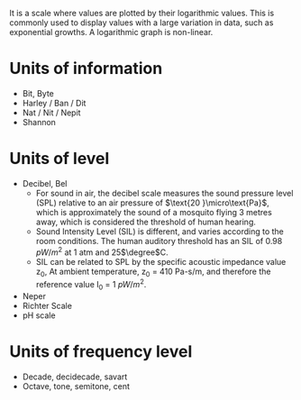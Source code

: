 It is a scale where values are plotted by their logarithmic values. This is commonly used to display values with a large variation in data, such as exponential growths. A logarithmic graph is non-linear.
# Units of information
- Bit, Byte
- Harley / Ban / Dit
- Nat / Nit / Nepit
- Shannon
# Units of level
- Decibel, Bel
	- For sound in air, the decibel scale measures the sound pressure level (SPL) relative to an air pressure of $\text{20 }\micro\text{Pa}$, which is approximately the sound of a mosquito flying 3 metres away, which is considered the threshold of human hearing.
	- Sound Intensity Level (SIL) is different, and varies according to the room conditions. The human auditory threshold has an SIL of 0.98 $pW/m^2$ at 1 atm and 25$\degree$C.
	- SIL can be related to SPL by the specific acoustic impedance value $\text{z}_0$, At ambient temperature, $\text{z}_0$ = 410 Pa-s/m, and therefore the reference value $\text{I}_0$ = 1 $pW/m^2$.
- Neper
- Richter Scale
- pH scale
# Units of frequency level
- Decade, decidecade, savart
- Octave, tone, semitone, cent